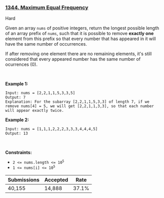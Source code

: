 ### [1344. Maximum Equal Frequency](https://leetcode.com/problems/maximum-equal-frequency/description/)

Hard

Given an array `` nums `` of positive integers, return the longest possible length of an array prefix of `` nums ``, such that it is possible to remove __exactly one__ element from this prefix so that every number that has appeared in it will have the same number of occurrences.

If after removing one element there are no remaining elements, it's still considered that every appeared number has the same number of ocurrences (0).

 

<strong class="example">Example 1:</strong>

```
Input: nums = [2,2,1,1,5,3,3,5]
Output: 7
Explanation: For the subarray [2,2,1,1,5,3,3] of length 7, if we remove nums[4] = 5, we will get [2,2,1,1,3,3], so that each number will appear exactly twice.
```

<strong class="example">Example 2:</strong>

```
Input: nums = [1,1,1,2,2,2,3,3,3,4,4,4,5]
Output: 13
```

 

__Constraints:__

*   <code>2 <= nums.length <= 10<sup>5</sup></code>
*   <code>1 <= nums[i] <= 10<sup>5</sup></code>

| Submissions    | Accepted     | Rate   |
| -------------- | ------------ | ------ |
| 40,155 | 14,888 | 37.1% |